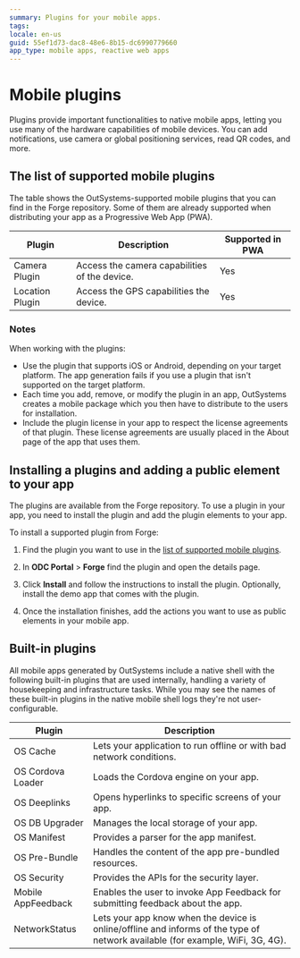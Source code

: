 ```yaml
---
summary: Plugins for your mobile apps.
tags: 
locale: en-us
guid: 55ef1d73-dac8-48e6-8b15-dc6990779660
app_type: mobile apps, reactive web apps
---
```


# Mobile plugins

Plugins provide important functionalities to native mobile apps, letting you use many of the hardware capabilities of mobile devices. You can add notifications, use camera or global positioning services, read QR codes, and more.

## The list of supported mobile plugins

The table shows the OutSystems-supported mobile plugins that you can find in the Forge repository. Some of them are already supported when distributing your app as a Progressive Web App (PWA).


| Plugin          | Description                                   | Supported in PWA |
| --------------- | --------------------------------------------- | ---------------- |
| Camera Plugin   | Access the camera capabilities of the device. | Yes              |
| Location Plugin | Access the GPS capabilities the device.       | Yes              |

### Notes

When working with the plugins:

* Use the plugin that supports iOS or Android, depending on your target platform. The app generation fails if you use a plugin that isn't supported on the target platform.
* Each time you add, remove, or modify the plugin in an app, OutSystems creates a mobile package which you then have to distribute to the users for installation.
* Include the plugin license in your app to respect the license agreements of that plugin. These license agreements are usually placed in the About page of the app that uses them.

## Installing a plugins and adding a public element to your app

The plugins are available from the Forge repository. To use a plugin in your app, you need to install the plugin and add the plugin elements to your app.

To install a supported plugin from Forge:

1. Find the plugin you want to use in the [list of supported mobile plugins](#the-list-of-supported-mobile-plugins).

1. In **ODC Portal** > **Forge** find the plugin and open the details page. 

1. Click **Install** and follow the instructions to install the plugin. Optionally, install the demo app that comes with the plugin.

1. Once the installation finishes, add the actions you want to use as public elements in your mobile app.

## Built-in plugins

All mobile apps generated by OutSystems include a native shell with the following built-in plugins that are used internally, handling a variety of housekeeping and infrastructure tasks. While you may see the names of these built-in plugins in the native mobile shell logs they're not user-configurable.

| Plugin             | Description                                                                                                                    |
| ------------------ | ------------------------------------------------------------------------------------------------------------------------------ |
| OS Cache           | Lets your application to run offline or with bad network conditions.                                                           |
| OS Cordova Loader  | Loads the Cordova engine on your app.                                                                                          |
| OS Deeplinks       | Opens hyperlinks to specific screens of your app.                                                                              |
| OS DB Upgrader     | Manages the local storage of your app.                                                                                         |
| OS Manifest        | Provides a parser for the app manifest.                                                                                        |
| OS Pre-Bundle      | Handles the content of the app pre-bundled resources.                                                                          |
| OS Security        | Provides the APIs for the security layer.                                                                                      |
| Mobile AppFeedback | Enables the user to invoke App Feedback for submitting feedback about the app.                                                 |
| NetworkStatus      | Lets your app know when the device is online/offline and informs of the type of network available (for example, WiFi, 3G, 4G). |


